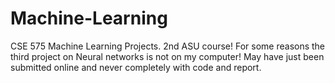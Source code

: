 # Machine-Learning
CSE 575 Machine Learning Projects. 2nd ASU course!
For some reasons the third project on Neural networks is not on my computer!
May have just been submitted online and never completely with code and report.
